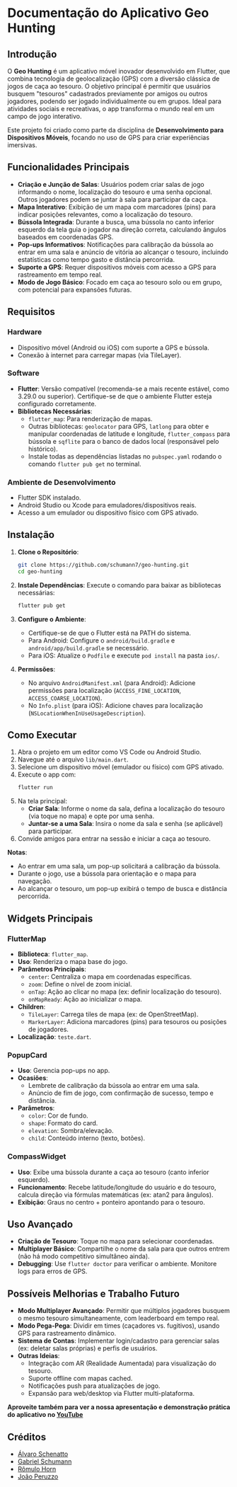 # Documentação do Aplicativo Geo Hunting

## Introdução

O **Geo Hunting** é um aplicativo móvel inovador desenvolvido em Flutter, que combina tecnologia de geolocalização (GPS) com a diversão clássica de jogos de caça ao tesouro. O objetivo principal é permitir que usuários busquem "tesouros" cadastrados previamente por amigos ou outros jogadores, podendo ser jogado individualmente ou em grupos. Ideal para atividades sociais e recreativas, o app transforma o mundo real em um campo de jogo interativo.

Este projeto foi criado como parte da disciplina de **Desenvolvimento para Dispositivos Móveis**, focando no uso de GPS para criar experiências imersivas.

## Funcionalidades Principais

- **Criação e Junção de Salas**: Usuários podem criar salas de jogo informando o nome, localização do tesouro e uma senha opcional. Outros jogadores podem se juntar à sala para participar da caça.
- **Mapa Interativo**: Exibição de um mapa com marcadores (pins) para indicar posições relevantes, como a localização do tesouro.
- **Bússola Integrada**: Durante a busca, uma bússola no canto inferior esquerdo da tela guia o jogador na direção correta, calculando ângulos baseados em coordenadas GPS.
- **Pop-ups Informativos**: Notificações para calibração da bússola ao entrar em uma sala e anúncio de vitória ao alcançar o tesouro, incluindo estatísticas como tempo gasto e distância percorrida.
- **Suporte a GPS**: Requer dispositivos móveis com acesso a GPS para rastreamento em tempo real.
- **Modo de Jogo Básico**: Focado em caça ao tesouro solo ou em grupo, com potencial para expansões futuras.

## Requisitos

### Hardware
- Dispositivo móvel (Android ou iOS) com suporte a GPS e bússola.
- Conexão à internet para carregar mapas (via TileLayer).

### Software
- **Flutter**: Versão compatível (recomenda-se a mais recente estável, como 3.29.0 ou superior). Certifique-se de que o ambiente Flutter esteja configurado corretamente.
- **Bibliotecas Necessárias**:
  - `flutter_map`: Para renderização de mapas.
  - Outras bibliotecas: `geolocator` para GPS, `latlong` para obter e manipular coordenadas de latitude e longitude, `flutter_compass` para bússola e `sqflite` para o banco de dados local (responsável pelo histórico).
  - Instale todas as dependências listadas no `pubspec.yaml` rodando o comando `flutter pub get` no terminal.

### Ambiente de Desenvolvimento
- Flutter SDK instalado.
- Android Studio ou Xcode para emuladores/dispositivos reais.
- Acesso a um emulador ou dispositivo físico com GPS ativado.

## Instalação

1. **Clone o Repositório**:
   ```bash
   git clone https://github.com/schumann7/geo-hunting.git
   cd geo-hunting
   ```

2. **Instale Dependências**:
   Execute o comando para baixar as bibliotecas necessárias:
   ```bash
   flutter pub get
   ```

3. **Configure o Ambiente**:
   - Certifique-se de que o Flutter está na PATH do sistema.
   - Para Android: Configure o `android/build.gradle` e `android/app/build.gradle` se necessário.
   - Para iOS: Atualize o `Podfile` e execute `pod install` na pasta `ios/`.

4. **Permissões**:
   - No arquivo `AndroidManifest.xml` (para Android): Adicione permissões para localização (`ACCESS_FINE_LOCATION`, `ACCESS_COARSE_LOCATION`).
   - No `Info.plist` (para iOS): Adicione chaves para localização (`NSLocationWhenInUseUsageDescription`).

## Como Executar

1. Abra o projeto em um editor como VS Code ou Android Studio.
2. Navegue até o arquivo `lib/main.dart`.
3. Selecione um dispositivo móvel (emulador ou físico) com GPS ativado.
4. Execute o app com:
   ```bash
   flutter run
   ```
5. Na tela principal:
   - **Criar Sala**: Informe o nome da sala, defina a localização do tesouro (via toque no mapa) e opte por uma senha.
   - **Juntar-se a uma Sala**: Insira o nome da sala e senha (se aplicável) para participar.
6. Convide amigos para entrar na sessão e iniciar a caça ao tesouro.

**Notas**:
- Ao entrar em uma sala, um pop-up solicitará a calibração da bússola.
- Durante o jogo, use a bússola para orientação e o mapa para navegação.
- Ao alcançar o tesouro, um pop-up exibirá o tempo de busca e distância percorrida.

## Widgets Principais

### FlutterMap
- **Biblioteca**: `flutter_map`.
- **Uso**: Renderiza o mapa base do jogo.
- **Parâmetros Principais**:
  - `center`: Centraliza o mapa em coordenadas específicas.
  - `zoom`: Define o nível de zoom inicial.
  - `onTap`: Ação ao clicar no mapa (ex: definir localização do tesouro).
  - `onMapReady`: Ação ao inicializar o mapa.
- **Children**:
  - `TileLayer`: Carrega tiles de mapa (ex: de OpenStreetMap).
  - `MarkerLayer`: Adiciona marcadores (pins) para tesouros ou posições de jogadores.
- **Localização**: `teste.dart`.

### PopupCard
- **Uso**: Gerencia pop-ups no app.
- **Ocasiões**:
  - Lembrete de calibração da bússola ao entrar em uma sala.
  - Anúncio de fim de jogo, com confirmação de sucesso, tempo e distância.
- **Parâmetros**:
  - `color`: Cor de fundo.
  - `shape`: Formato do card.
  - `elevation`: Sombra/elevação.
  - `child`: Conteúdo interno (texto, botões).

### CompassWidget
- **Uso**: Exibe uma bússola durante a caça ao tesouro (canto inferior esquerdo).
- **Funcionamento**: Recebe latitude/longitude do usuário e do tesouro, calcula direção via fórmulas matemáticas (ex: atan2 para ângulos).
- **Exibição**: Graus no centro + ponteiro apontando para o tesouro.

## Uso Avançado

- **Criação de Tesouro**: Toque no mapa para selecionar coordenadas.
- **Multiplayer Básico**: Compartilhe o nome da sala para que outros entrem (não há modo competitivo simultâneo ainda).
- **Debugging**: Use `flutter doctor` para verificar o ambiente. Monitore logs para erros de GPS.

## Possíveis Melhorias e Trabalho Futuro

- **Modo Multiplayer Avançado**: Permitir que múltiplos jogadores busquem o mesmo tesouro simultaneamente, com leaderboard em tempo real.
- **Modo Pega-Pega**: Dividir em times (caçadores vs. fugitivos), usando GPS para rastreamento dinâmico.
- **Sistema de Contas**: Implementar login/cadastro para gerenciar salas (ex: deletar salas próprias) e perfis de usuários.
- **Outras Ideias**:
  - Integração com AR (Realidade Aumentada) para visualização do tesouro.
  - Suporte offline com mapas cached.
  - Notificações push para atualizações de jogo.
  - Expansão para web/desktop via Flutter multi-plataforma.

**Aproveite também para ver a nossa apresentação e demonstração prática do aplicativo no [YouTube](https://www.youtube.com/watch?v=8_Zosio2K7Y)**

## Créditos

- [Álvaro Schenatto](https://github.com/aaschenatto)
- [Gabriel Schumann](https://github.com/schumann7)
- [Rômulo Horn](https://github.com/Romulooo)
- [João Peruzzo](https://github.com/SoJoaomesmo)
